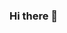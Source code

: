 ### Hi there 👋

<!--
**jmtuulos/jmtuulos** is a ✨ _special_ ✨ repository because its `README.md` (this file) appears on your GitHub profile.

- 🌱 I’m currently learning C, unix, algorithms
- 💬 Ask me about ...
- 📫 How to reach me: ...
-->
